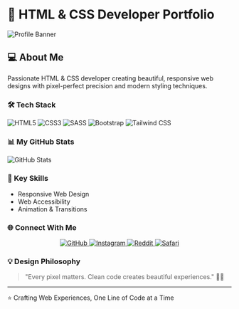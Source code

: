# 🎨 HTML & CSS Developer Portfolio

![Profile Banner](https://upnow-prod.ff45e40d1a1c8f7e7de4e976d0c9e555.r2.cloudflarestorage.com/SAekSLTgRbQtFUqar2ZTfl1ZtQh1/c9810265-3802-4d26-9d21-9aee31de44c3?X-Amz-Algorithm=AWS4-HMAC-SHA256&X-Amz-Credential=cdd12e35bbd220303957dc5603a4cc8e%2F20250218%2Fauto%2Fs3%2Faws4_request&X-Amz-Date=20250218T101117Z&X-Amz-Expires=43200&X-Amz-Signature=d53082efbc9a2474961b42a47db98c53f42b74ca644728097510ef6cc28e1b61&X-Amz-SignedHeaders=host&response-content-disposition=attachment%3B%20filename%3D%22IMG_4754.jpeg%22)

## 💻 About Me

Passionate HTML & CSS developer creating beautiful, responsive web designs with pixel-perfect precision and modern styling techniques.

### 🛠️ Tech Stack

![HTML5](https://img.shields.io/badge/-HTML5-E34F26?style=flat&logo=html5&logoColor=white)
![CSS3](https://img.shields.io/badge/-CSS3-1572B6?style=flat&logo=css3&logoColor=white)
![SASS](https://img.shields.io/badge/-SASS-CC6699?style=flat&logo=sass&logoColor=white)
![Bootstrap](https://img.shields.io/badge/-Bootstrap-563D7C?style=flat&logo=bootstrap&logoColor=white)
![Tailwind CSS](https://img.shields.io/badge/-Tailwind%20CSS-38B2AC?style=flat&logo=tailwind-css&logoColor=white)

### 📊 My GitHub Stats

![GitHub Stats](https://public-github-stats.vercel.app/stats/alwddwgk)

### 🚀 Key Skills

- Responsive Web Design
- Web Accessibility
- Animation & Transitions

### 🌐 Connect With Me

<div align="center">
  <a href="https://github.com/alwddwgk" target="_blank">
    <img src="https://img.shields.io/badge/GitHub-100000?style=for-the-badge&logo=github&logoColor=white" alt="GitHub"/>
  </a>
  <a href="https://www.instagram.com/alwddw.pub" target="_blank">
    <img src="https://img.shields.io/badge/Instagram-E4405F?style=for-the-badge&logo=instagram&logoColor=white" alt="Instagram"/>
  </a>
  <a href="https://www.reddit.com/u/Alarmed-Ad-1037/s/vK2JZAl9k5" target="_blank">
    <img src="https://img.shields.io/badge/Reddit-FF4500?style=for-the-badge&logo=reddit&logoColor=white" alt="Reddit"/>
  </a>
  <a href="alwddwgk.github.io" target="_blank">
    <img src="https://img.shields.io/badge/Safari-000000?style=for-the-badge&logo=safari&logoColor=white" alt="Safari"/>
  </a>
</div>

### 💡 Design Philosophy

> "Every pixel matters. Clean code creates beautiful experiences." 🎨✨

---

⭐️ Crafting Web Experiences, One Line of Code at a Time
